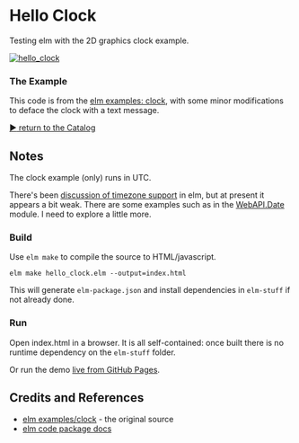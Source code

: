 # Hello Clock

Testing elm with the 2D graphics clock example.

[![hello_clock](./assets/hello_clock.png?raw=true)](https://codingkata.tardate.com/elm/hello_clock/index.html)

### The Example

This code is from the [elm examples: clock](http://elm-lang.org/examples/clock),
with some minor modifications to deface the clock with a text message.


[:arrow_forward: return to the Catalog](https://codingkata.tardate.com)

## Notes

The clock example (only) runs in UTC.

There's been [discussion of timezone support](http://comments.gmane.org/gmane.comp.lang.elm.general/5872)
in elm, but at present it appears a bit weak.
There are some examples such as in the
[WebAPI.Date](https://github.com/rgrempel/elm-web-api/blob/master/src/WebAPI/Date.elm) module.
I need to explore a little more.

### Build

Use `elm make` to compile the source to HTML/javascript.

    elm make hello_clock.elm --output=index.html

This will generate `elm-package.json` and install dependencies in `elm-stuff` if not already done.

### Run

Open index.html in a browser. It is all self-contained: once built there is no runtime dependency on
the `elm-stuff` folder.

Or run the demo [live from GitHub Pages](https://codingkata.tardate.com/elm/hello_clock/index.html).

## Credits and References
* [elm examples/clock](http://elm-lang.org/examples/clock) - the original source
* [elm code package docs](http://package.elm-lang.org/packages/elm-lang/core/3.0.0/Basics)
